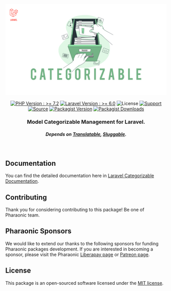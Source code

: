 <p align="center"><a href="https://pharaonic.io" target="_blank"><img src="https://raw.githubusercontent.com/Pharaonic/logos/main/categorizable.jpg"></a></p>

<p align="center">
  <a href="https://php.net" target="_blank"><img src="https://img.shields.io/static/v1?label=PHP&message=%3E=7.2&color=blue&style=flat-square" alt="PHP Version : >= 7.2"></a>
  <a href="https://laravel.com" target="_blank"><img src="https://img.shields.io/static/v1?label=Laravel&message=%3E=6.0&color=F05340&style=flat-square" alt="Laravel Version : >= 6.0"></a>
  <img src="https://img.shields.io/static/v1?label=License&message=MIT&color=brightgreen&style=flat-square" alt="License">
  <a href="https://liberapay.com/Pharaonic" target="_blank"><img src="https://img.shields.io/liberapay/receives/Pharaonic?color=gold&label=Support&style=flat-square" alt="Support"></a>
  <br>
  <a href="https://packagist.org/packages/Pharaonic/laravel-categorizable" target="_blank"><img src="https://img.shields.io/static/v1?label=Packagist&message=pharaonic/laravel-categorizable&color=blue&logo=packagist&logoColor=white" alt="Source"></a>
  <a href="https://packagist.org/packages/pharaonic/laravel-categorizable" target="_blank"><img src="https://poser.pugx.org/pharaonic/laravel-categorizable/v" alt="Packagist Version"></a>
  <a href="https://packagist.org/packages/pharaonic/laravel-categorizable" target="_blank"><img src="https://poser.pugx.org/pharaonic/laravel-categorizable/downloads" alt="Packagist Downloads"></a>
</p>

<h3 align="center">Model Categorizable Management for Laravel.</h3>
<h5 align="center">Depends on <a href="https://pharaonic.io/package/2-laravel/16-translatable" target="_blank">Translatable</a>, <a href="https://pharaonic.io/package/2-laravel/2-sluggable" target="_blank">Sluggable</a>.</h5>
<br>

## Documentation

You can find the detailed documentation here in [Laravel Categorizable Documentation](https://pharaonic.io/package/2-laravel/18-categorizable).

## Contributing

Thank you for considering contributing to this package! Be one of Pharaonic team.

## Pharaonic Sponsors

We would like to extend our thanks to the following sponsors for funding Pharaonic packages development. If you are interested in becoming a sponsor, please visit the Pharaonic [Liberapay page](https://en.liberapay.com/Pharaonic) or [Patreon page](https://patreon.com/Pharaonic).

## License

This package is an open-sourced software licensed under the [MIT license](https://opensource.org/licenses/MIT).
